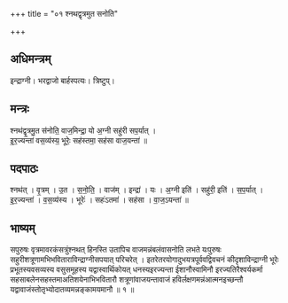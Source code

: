 +++
title = "०१ श्नथद्वृत्रमुत सनोति"

+++
## अधिमन्त्रम्
इन्द्राग्नी। भरद्वाजो बार्हस्पत्यः। त्रिष्टुप्।

## मन्त्रः
श्नथ॑द्वृ॒त्रमु॒त स॑नोति॒ वाज॒मिन्द्रा॒ यो अ॒ग्नी सहु॑री सप॒र्यात् ।  
इ॒र॒ज्यन्ता॑ वस॒व्य॑स्य॒ भूरेः॒ सह॑स्तमा॒ सह॑सा वाज॒यन्ता॑ ॥

## पदपाठः
श्नथ॑त् । वृ॒त्रम् । उ॒त । स॒नो॒ति॒ । वाज॑म् । इन्द्रा॑ । यः । अ॒ग्नी इति॑ । सहु॑री॒ इति॑ । स॒प॒र्यात् ।  
इ॒र॒ज्यन्ता॑ । व॒स॒व्य॑स्य । भूरेः॑ । सहः॑ऽतमा॑ । सह॑सा । वा॒ज॒ऽयन्ता॑ ॥

## भाष्यम्
सपुरुषः वृत्रमावरकंसत्रुंश्नथत् हिनस्ति उतापिच वाजमन्नंबलंवासनोति लभते यःपुरुषः सहुरीशत्रूणामभिभविताराविन्द्राग्नीसपयात् परिचरेत् । इतरेतरयोगादुभयत्रपूर्ववद्विवचनं कीदृशाविन्द्राग्नी भूरेः प्रभूतस्यवसव्यस्य वसुसमूहस्य यद्वास्वार्थिकोयत् धनस्यइरज्यन्ता ईशानौस्वामिनौ इरज्यतिरैश्वर्यकर्मा सहसाबलेनसहस्तमाअतिशयेनाभिभवितारौ शत्रूणांवाजयन्तावाजं हविर्लक्षणमन्नंआत्मनइच्छन्तौ यद्वावाजंस्तोतृभ्योदातव्यमन्नङ्कामयमानौ ॥ १ ॥